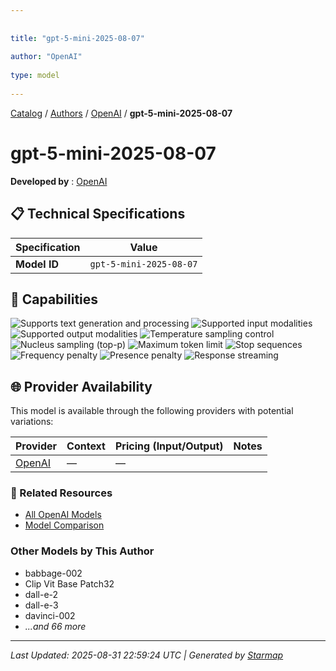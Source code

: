 ```yaml
---
  
  
title: "gpt-5-mini-2025-08-07"
  
author: "OpenAI"
  
type: model
  
---
```

  
  
  
[Catalog](../../../..) / [Authors](../../..) / [OpenAI](../..) / **gpt-5-mini-2025-08-07**
  
  
# gpt-5-mini-2025-08-07
  
**Developed by**
: 
[OpenAI](../)
  
  
## 📋 Technical Specifications
  
| Specification | Value |
|---------|---------|
| **Model ID** | `gpt-5-mini-2025-08-07` |

  
## 🎯 Capabilities
  
![Supports text generation and processing](https://img.shields.io/badge/text-✓-blue) ![Supported input modalities](https://img.shields.io/badge/input-text-teal) ![Supported output modalities](https://img.shields.io/badge/output-text-cyan) ![Temperature sampling control](https://img.shields.io/badge/temperature-core-red) ![Nucleus sampling (top-p)](https://img.shields.io/badge/top__p-core-red) ![Maximum token limit](https://img.shields.io/badge/max__tokens-core-blue) ![Stop sequences](https://img.shields.io/badge/stop-core-blue) ![Frequency penalty](https://img.shields.io/badge/frequency__penalty-core-purple) ![Presence penalty](https://img.shields.io/badge/presence__penalty-core-purple) ![Response streaming](https://img.shields.io/badge/streaming-✓-cyan)
  
  
## 🌐 Provider Availability
  
This model is available through the following providers with potential variations:
  
  
| Provider | Context | Pricing (Input/Output) | Notes |
|---------|---------|---------|---------|
| [OpenAI](../../../providers/openai/models/gpt-5-mini-2025-08-07.md) | — | — |  |

  
### 🔗 Related Resources
  
- [All OpenAI Models](../)
- [Model Comparison](../../../../models/)
  
  
### Other Models by This Author
  
- babbage-002
- Clip Vit Base Patch32
- dall-e-2
- dall-e-3
- davinci-002
- _...and 66 more_
  
  
---
*Last Updated: 2025-08-31 22:59:24 UTC | Generated by [Starmap](https://github.com/agentstation/starmap)*